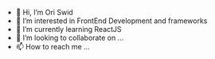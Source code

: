 - 👋 Hi, I’m Ori Swid
- 👀 I’m interested in FrontEnd Development and frameworks
- 🌱 I’m currently learning ReactJS
- 💞️ I’m looking to collaborate on ...
- 📫 How to reach me ...

<!---
OriSwidWork/OriSwidWork is a ✨ special ✨ repository because its `README.md` (this file) appears on your GitHub profile.
You can click the Preview link to take a look at your changes.
--->
